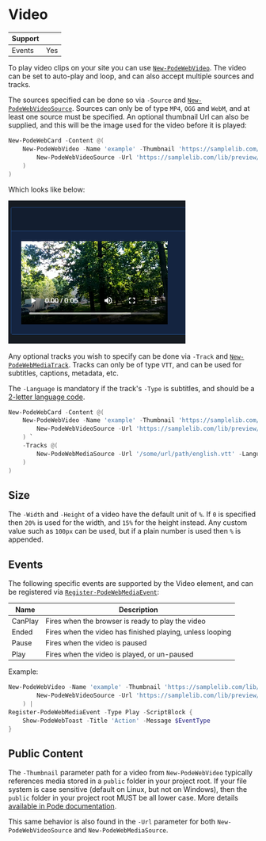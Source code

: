 # Video

| Support | |
| ------- |-|
| Events | Yes |

To play video clips on your site you can use [`New-PodeWebVideo`](../../../Functions/Elements/New-PodeWebVideo). The video can be set to auto-play and loop, and can also accept multiple sources and tracks.

The sources specified can be done so via `-Source` and [`New-PodeWebVideoSource`](../../../Functions/Elements/New-PodeWebVideoSource). Sources can only be of type `MP4`, `OGG` and `WebM`, and at least one source must be specified. An optional thumbnail Url can also be supplied, and this will be the image used for the video before it is played:

```powershell
New-PodeWebCard -Content @(
    New-PodeWebVideo -Name 'example' -Thumbnail 'https://samplelib.com/lib/preview/mp4/sample-5s.jpg' -Source @(
        New-PodeWebVideoSource -Url 'https://samplelib.com/lib/preview/mp4/sample-5s.mp4'
    )
)
```

Which looks like below:

![video](../../../images/video.png)

Any optional tracks you wish to specify can be done via `-Track` and [`New-PodeWebMediaTrack`](../../../Functions/Elements/New-PodeWebMediaTrack). Tracks can only be of type `VTT`, and can be used for subtitles, captions, metadata, etc.

The `-Language` is mandatory if the track's `-Type` is subtitles, and should be a [2-letter language code](https://www.w3schools.com/tags/ref_language_codes.asp).

```powershell
New-PodeWebCard -Content @(
    New-PodeWebVideo -Name 'example' -Thumbnail 'https://samplelib.com/lib/preview/mp4/sample-5s.jpg' -Source @(
        New-PodeWebVideoSource -Url 'https://samplelib.com/lib/preview/mp4/sample-5s.mp4'
    ) `
    -Tracks @(
        New-PodeWebMediaSource -Url '/some/url/path/english.vtt' -Language 'en' -Title 'English' -Type 'subtitles' -Default
    )
)
```

## Size

The `-Width` and `-Height` of a video have the default unit of `%`. If `0` is specified then `20%` is used for the width, and `15%` for the height instead. Any custom value such as `100px` can be used, but if a plain number is used then `%` is appended.

## Events

The following specific events are supported by the Video element, and can be registered via [`Register-PodeWebMediaEvent`](../../../Functions/Events/Register-PodeWebMediaEvent):

| Name | Description |
| ---- | ----------- |
| CanPlay | Fires when the browser is ready to play the video |
| Ended | Fires when the video has finished playing, unless looping |
| Pause | Fires when the video is paused |
| Play | Fires when the video is played, or un-paused |

Example:

```powershell
New-PodeWebVideo -Name 'example' -Thumbnail 'https://samplelib.com/lib/preview/mp4/sample-5s.jpg' -Source @(
        New-PodeWebVideoSource -Url 'https://samplelib.com/lib/preview/mp4/sample-5s.mp4'
    ) |
Register-PodeWebMediaEvent -Type Play -ScriptBlock {
    Show-PodeWebToast -Title 'Action' -Message $EventType
}
```

## Public Content

The `-Thumbnail` parameter path for a video from `New-PodeWebVideo` typically references media stored in a `public` folder in your project root. If your file system is case sensitive (default on Linux, but not on Windows), then the `public` folder in your project root MUST be all lower case. More details [available in Pode documentation](https://badgerati.github.io/Pode/Tutorials/Routes/Utilities/StaticContent/#public-directory).

This same behavior is also found in the `-Url` parameter for both `New-PodeWebVideoSource` and `New-PodeWebMediaSource`.
